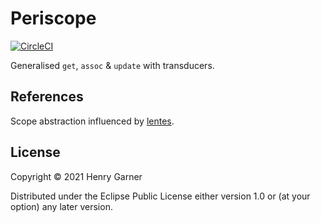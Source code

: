 # Periscope

[![CircleCI](https://circleci.com/gh/henrygarner/periscope/tree/master.svg?style=svg)](https://circleci.com/gh/henrygarner/periscope/tree/master)

Generalised `get`, `assoc` & `update` with transducers.

## References

Scope abstraction influenced by [lentes](https://github.com/funcool/lentes).

## License

Copyright © 2021 Henry Garner

Distributed under the Eclipse Public License either version 1.0 or (at
your option) any later version.
